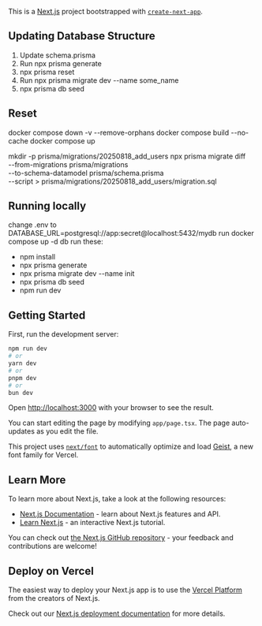 This is a [Next.js](https://nextjs.org) project bootstrapped with [`create-next-app`](https://nextjs.org/docs/app/api-reference/cli/create-next-app).

## Updating Database Structure

1. Update schema.prisma
2. Run npx prisma generate
3. npx prisma reset
4. Run npx prisma migrate dev --name some_name
5. npx prisma db seed

## Reset

docker compose down -v --remove-orphans
docker compose build --no-cache
docker compose up

mkdir -p prisma/migrations/20250818_add_users
npx prisma migrate diff \
 --from-migrations prisma/migrations \
 --to-schema-datamodel prisma/schema.prisma \
 --script > prisma/migrations/20250818_add_users/migration.sql

## Running locally

change .env to DATABASE_URL=postgresql://app:secret@localhost:5432/mydb
run docker compose up -d db
run these:

- npm install
- npx prisma generate
- npx prisma migrate dev --name init
- npx prisma db seed
- npm run dev

## Getting Started

First, run the development server:

```bash
npm run dev
# or
yarn dev
# or
pnpm dev
# or
bun dev
```

Open [http://localhost:3000](http://localhost:3000) with your browser to see the result.

You can start editing the page by modifying `app/page.tsx`. The page auto-updates as you edit the file.

This project uses [`next/font`](https://nextjs.org/docs/app/building-your-application/optimizing/fonts) to automatically optimize and load [Geist](https://vercel.com/font), a new font family for Vercel.

## Learn More

To learn more about Next.js, take a look at the following resources:

- [Next.js Documentation](https://nextjs.org/docs) - learn about Next.js features and API.
- [Learn Next.js](https://nextjs.org/learn) - an interactive Next.js tutorial.

You can check out [the Next.js GitHub repository](https://github.com/vercel/next.js) - your feedback and contributions are welcome!

## Deploy on Vercel

The easiest way to deploy your Next.js app is to use the [Vercel Platform](https://vercel.com/new?utm_medium=default-template&filter=next.js&utm_source=create-next-app&utm_campaign=create-next-app-readme) from the creators of Next.js.

Check out our [Next.js deployment documentation](https://nextjs.org/docs/app/building-your-application/deploying) for more details.
